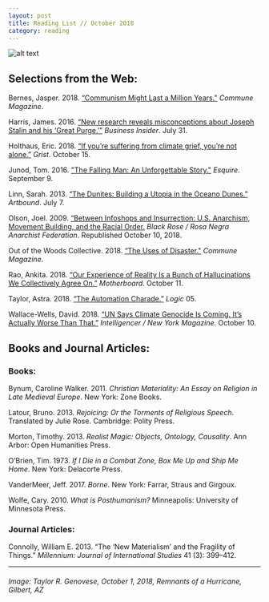 ```yaml
---
layout: post
title: Reading List // October 2018
category: reading
---
```


![alt text](https://trgenovese.github.io/blog/images/oct18reading.jpg)

## Selections from the Web:
Bernes, Jasper. 2018. [“Communism Might Last a Million Years."](https://communemag.com/the-shield-of-utopia/) *Commune Magazine*.

Harris, James. 2016. [“New research reveals misconceptions about Joseph Stalin and his ‘Great Purge.’”](https://www.businessinsider.com/new-research-reveals-misconceptions-about-joseph-stalin-and-his-great-purge-2016-7?) *Business Insider*. July 31.

Holthaus, Eric. 2018. [“If you’re suffering from climate grief, you’re not alone.”](https://grist.org/article/climate-grief-un-ipcc-report/) *Grist*. October 15.

Junod, Tom. 2016. ["The Falling Man: An Unforgettable Story."](https://www.esquire.com/news-politics/a48031/the-falling-man-tom-junod/) *Esquire*. September 9.

Linn, Sarah. 2013. [“The Dunites: Building a Utopia in the Oceano Dunes.”](https://www.kcet.org/shows/artbound/the-dunites-building-a-utopia-in-the-oceano-dunes) *Artbound*. July 7.

Olson, Joel. 2009. [“Between Infoshops and Insurrection: U.S. Anarchism, Movement Building, and the Racial Order.](http://blackrosefed.org/between-infoshops-and-insurrection-olson/) *Black Rose / Rosa Negra Anarchist Federation*. Republished October 10, 2018.

Out of the Woods Collective. 2018. [“The Uses of Disaster."](https://communemag.com/the-uses-of-disaster/) *Commune Magazine*.

Rao, Ankita. 2018. [“Our Experience of Reality Is a Bunch of Hallucinations We Collectively Agree On.”](https://motherboard.vice.com/en_us/article/8xjbn3/consciousness-is-just-a-bunch-of-hallucinations-we-collectively-agree-on) *Motherboard*. October 11.

Taylor, Astra. 2018. [“The Automation Charade.”](https://logicmag.io/05-the-automation-charade/) *Logic* 05.

Wallace-Wells, David. 2018. [“UN Says Climate Genocide Is Coming. It’s Actually Worse Than That.”](http://nymag.com/intelligencer/amp/2018/10/un-says-climate-genocide-coming-but-its-worse-than-that.html) *Intelligencer / New York Magazine*. October 10.

## Books and Journal Articles:

### Books:
Bynum, Caroline Walker. 2011. *Christian Materiality: An Essay on Religion in Late Medieval Europe*. New York: Zone Books.

Latour, Bruno. 2013. *Rejoicing: Or the Torments of Religious Speech*. Translated by Julie Rose. Cambridge: Polity Press.

Morton, Timothy. 2013. *Realist Magic: Objects, Ontology, Causality*. Ann Arbor: Open Humanities Press.

O’Brien, Tim. 1973. *If I Die in a Combat Zone, Box Me Up and Ship Me Home*. New York: Delacorte Press.

VanderMeer, Jeff. 2017. *Borne*. New York: Farrar, Straus and Girgoux.

Wolfe, Cary. 2010. *What is Posthumanism?* Minneapolis: University of Minnesota Press.

### Journal Articles:
Connolly, William E. 2013. “The ‘New Materialism’ and the Fragility of Things.” *Millennium: Journal of International Studies* 41 (3): 399–412.

___
###### Image: Taylor R. Genovese, October 1, 2018, Remnants of a Hurricane, Gilbert, AZ

